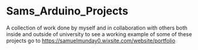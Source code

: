 # Sams_Arduino_Projects
A collection of work done by myself and in collaboration with others both inside and outside of university 
to see a working example of some of these projects go to https://samuelmunday0.wixsite.com/website/portfolio
